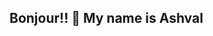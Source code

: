 ## Bonjour!! 👋 My name is Ashval 


<!--
**vaidya-ashval/vaidya-ashval** is a ✨ _special_ ✨ repository because its `README.md` (this file) appears on your GitHub profile.

Here are some ideas to get you started:

- 🔭 I’m currently working on ...
- 🌱 I’m currently learning ...
- 👯 I’m looking to collaborate on ...
- 🤔 I’m looking for help with ...
- 💬 Ask me about Data Wrangling, Data Modelling and Statistics
- 📫 How to reach me: 
- 😄 Pronouns: ...
- ⚡ Fun fact: ...
-->
